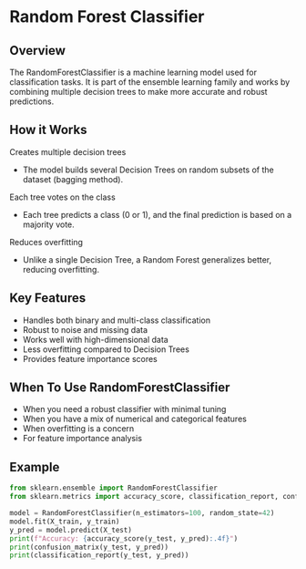# Random Forest Classifier

## Overview

The RandomForestClassifier is a machine learning model used for classification tasks. It is part of the ensemble learning family and works by combining multiple decision trees to make more accurate and robust predictions.

## How it Works

Creates multiple decision trees

- The model builds several Decision Trees on random subsets of the dataset (bagging method).

Each tree votes on the class

- Each tree predicts a class (0 or 1), and the final prediction is based on a majority vote.

Reduces overfitting

- Unlike a single Decision Tree, a Random Forest generalizes better, reducing overfitting.

## Key Features

- Handles both binary and multi-class classification
- Robust to noise and missing data
- Works well with high-dimensional data
- Less overfitting compared to Decision Trees
- Provides feature importance scores

## When To Use RandomForestClassifier

- When you need a robust classifier with minimal tuning
- When you have a mix of numerical and categorical features
- When overfitting is a concern
- For feature importance analysis

## Example


```python
from sklearn.ensemble import RandomForestClassifier
from sklearn.metrics import accuracy_score, classification_report, confusion_matrix

model = RandomForestClassifier(n_estimators=100, random_state=42)
model.fit(X_train, y_train)
y_pred = model.predict(X_test)
print(f"Accuracy: {accuracy_score(y_test, y_pred):.4f}")
print(confusion_matrix(y_test, y_pred))
print(classification_report(y_test, y_pred))
```

